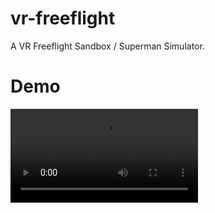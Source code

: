 # vr-freeflight
A VR Freeflight Sandbox / Superman Simulator.

# Demo
![Demo video](https://github.com/triet12369/vr-freeflight/raw/master/Docs/demo.mp4)

